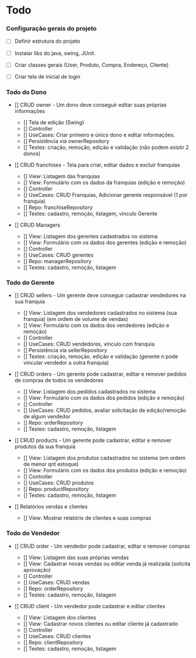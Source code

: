 # Todo

### Configuração gerais do projeto
- [ ] Definir estrutura do projeto
- [ ] Instalar libs do java, swing, JUnit.
- [ ] Criar classes gerais (User, Produto, Compra, Endereço, Cliente)
- [ ] Criar tela de inicial de login


### Todo do Dono
- [] CRUD owner - Um dono deve conseguir editar suas próprias informações
  - [] Tela de edição (Swing)
  - [] Controller
  - [] UseCases: Criar primeiro e único dono e editar informações.
  - [] Persistência via ownerRepository
  - [] Testes: criação, remoção, edição e validação (não podem existir 2 donos)

- [] CRUD franchises - Tela para criar, editar dados e excluir franquias
  - [] View: Listagem das franquias
  - [] View: Formulário com os dados da franquias (edição e remoção)
  - [] Controller
  - [] UseCases: CRUD Franquias, Adicionar gerente responsável (1 por franquia)
  - [] Repo: franchiseRepository
  - [] Testes: cadastro, remoção, listagem, vínculo Gerente

- [] CRUD Managers
  - [] View: Listagem dos gerentes cadastrados no sistema
  - [] View: Formulário com os dados dos gerentes (edição e remoção)
  - [] Controller
  - [] UseCases: CRUD gerentes
  - [] Repo: managerRepository
  - [] Testes: cadastro, remoção, listagem


### Todo do Gerente
- [] CRUD sellers - Um gerente deve conseguir cadastrar vendedores na sua franquia
  - [] View: Listagem dos vendedores cadastrados no sistema (sua franquia) (em ordem de volume de vendas)
  - [] View: Formulário com os dados dos vendedores (edição e remoção)
  - [] Controller
  - [] UseCases: CRUD vendedores, vínculo com franquia
  - [] Persistência via sellerRepository
  - [] Testes: criação, remoção, edição e validação (gerente n pode vincular vendedor a outra franquia)

- [] CRUD orders - Um gerente pode cadastrar, editar e remover pedidos de compras de todos os vendedores
  - [] View: Listagem dos pedidos cadastrados no sistema
  - [] View: Formulário com os dados dos pedidos (edição e remoção)
  - [] Controller
  - [] UseCases: CRUD pedidos, avaliar solicitação de edição/remoção de algum vendedor
  - [] Repo: orderRepository
  - [] Testes: cadastro, remoção, listagem

- [] CRUD products - Um gerente pode cadastrar, editar e remover produtos da sua franquia
  - [] View: Listagem dos produtos cadastrados no sistema (em ordem de menor qnt estoque)
  - [] View: Formulário com os dados dos produtos (edição e remoção)
  - [] Controller
  - [] UseCases: CRUD produtos
  - [] Repo: productRepository
  - [] Testes: cadastro, remoção, listagem

- [] Relatórios vendas e clientes
  - [] View: Mostrar relatório de clientes e suas compras


### Todo do Vendedor
- [] CRUD order - Um vendedor pode cadastrar, editar e remover compras
  - [] View: Listagem das suas próprias vendas
  - [] View: Cadastrar novas vendas ou editar venda já realizada (solicita aprovação)
  - [] Controller
  - [] UseCases: CRUD vendas
  - [] Repo: orderRepository
  - [] Testes: cadastro, remoção, listagem

- [] CRUD client - Um vendedor pode cadastrar e editar clientes
  - [] View: Listagem dos clientes
  - [] View: Cadastrar novos clientes ou editar cliente já cadastrado
  - [] Controller
  - [] UseCases: CRUD clientes
  - [] Repo: clientRepository
  - [] Testes: cadastro, remoção, listagem

